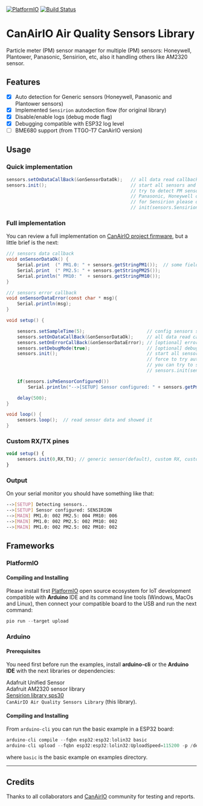 
[![PlatformIO](https://github.com/kike-canaries/canairio_sensorlib/workflows/PlatformIO/badge.svg)](https://github.com/kike-canaries/canairio_sensorlib/actions/) [![Build Status](https://travis-ci.com/kike-canaries/canairio_sensorlib.svg?branch=master)](https://travis-ci.com/kike-canaries/canairio_sensorlib.svg?branch=master)

# CanAirIO Air Quality Sensors Library

Particle meter (PM) sensor manager for multiple (PM) sensors: Honeywell, Plantower, Panasonic, Sensirion, etc, also it handling others like AM2320 sensor.

## Features

- [x] Auto detection for Generic sensors (Honeywell, Panasonic and Plantower sensors)
- [x] Implemented `Sensirion` autodection flow (for original library)
- [x] Disable/enable logs (debug mode flag)
- [x] Debugging compatible with ESP32 log level
- [ ] BME680 support (from TTGO-T7 CanAirIO version)

## Usage

### Quick implementation

```Java
sensors.setOnDataCallBack(&onSensorDataOk);   // all data read callback
sensors.init();                               // start all sensors and
                                              // try to detect PM sensor: 
                                              // Panasonic, Honeywell or Plantower.
                                              // for Sensirion please do:
                                              // init(sensors.Sensirion)
```

### Full implementation

You can review a full implementation on [CanAirIO project firmware](https://github.com/kike-canaries/canairio_firmware/blob/master/src/main.cpp), but a little brief is the next:

```Java
/// sensors data callback
void onSensorDataOk() {
    Serial.print  (" PM1.0: " + sensors.getStringPM1());  // some fields sample
    Serial.print  (" PM2.5: " + sensors.getStringPM25());
    Serial.println(" PM10: "  + sensors.getStringPM10());
}

/// sensors error callback
void onSensorDataError(const char * msg){
    Serial.println(msg);
}

void setup() {

    sensors.setSampleTime(5);                       // config sensors sample time interval
    sensors.setOnDataCallBack(&onSensorDataOk);     // all data read callback
    sensors.setOnErrorCallBack(&onSensorDataError); // [optional] error callback
    sensors.setDebugMode(true);                     // [optional] debug mode
    sensors.init();                                 // start all sensors and
                                                    // force to try autodetection,
                                                    // you can try to select one:
                                                    // sensors.init(sensors.Sensirion);

    if(sensors.isPmSensorConfigured())
        Serial.println("-->[SETUP] Sensor configured: " + sensors.getPmDeviceSelected());

    delay(500);
}

void loop() {
    sensors.loop();  // read sensor data and showed it
}
```

### Custom RX/TX pines

```javascript
void setup() {
    sensors.init(0,RX,TX); // generic sensor(default), custom RX, custom TX pines.
}
```

### Output

On your serial monitor you should have something like that:

```bash
-->[SETUP] Detecting sensors..
-->[SETUP] Sensor configured: SENSIRION
-->[MAIN] PM1.0: 002 PM2.5: 004 PM10: 006
-->[MAIN] PM1.0: 002 PM2.5: 002 PM10: 002
-->[MAIN] PM1.0: 002 PM2.5: 002 PM10: 002
```

## Frameworks

### PlatformIO

#### Compiling and Installing

Please install first [PlatformIO](http://platformio.org/) open source ecosystem for IoT development compatible with **Arduino** IDE and its command line tools (Windows, MacOs and Linux), then connect your compatible board to the USB and run the next command:

```python
pio run --target upload
```

### Arduino

#### Prerequisites

You need first before run the examples, install **arduino-cli** or the **Arduino IDE** with the next libraries or dependencies:

Adafruit Unified Sensor  
Adafruit AM2320 sensor library  
[Sensirion library sps30](https://github.com/paulvha/sps30)  
`CanAirIO Air Quality Sensors Library` (this library).


#### Compiling and Installing

From `arduino-cli` you can run the basic example in a ESP32 board:

```javascript
arduino-cli compile --fqbn esp32:esp32:lolin32 basic
arduino-cli upload --fqbn esp32:esp32:lolin32:UploadSpeed=115200 -p /dev/ttyUSB0 basic
```

where `basic` is the basic example on examples directory.

---

## Credits

Thanks to all collaborators and [CanAirIO](https://canair.io) community for testing and reports.
